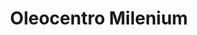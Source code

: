 ---
title: "Oleocentro Milenium"
url: /trujillo/oleocentro-milenium/
shop: reparación de automóviles
---